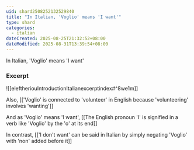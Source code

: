 ```yaml
---
uid: shard2508252132529840
title: "In Italian, 'Voglio' means 'I want'"
type: shard
categories:
  - italian
dateCreated: 2025-08-25T21:32:52+08:00
dateModified: 2025-08-31T13:39:54+08:00
---
```

In Italian, 'Voglio' means 'I want'

### Excerpt
![[eleftheriouIntroductionItalianexcerptindex#^8we1m]]

Also, [['Voglio' is connected to 'volunteer' in English because 'volunteering' involves 'wanting']]

And as 'Voglio' means 'I want', [[The English pronoun 'I' is signified in a verb like 'Voglio' by the 'o' at its end]]

In contrast, [['I don't want' can be said in Italian by simply negating 'Voglio' with 'non' added before it]]